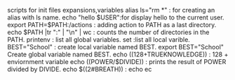 scripts for init files expansions,variables
alias ls="rm *" : for creating an alias with ls name.
echo "hello $USER":for display hello to the current user.
export PATH=$PATH:/actions : adding action to PATH as a last directory.
echo $PATH |tr ":" | "\n" | wc : counts the number of directories in the PATH.
printenv : list all global variables.
set :list all local varible.
BEST="School" : create local variable named BEST.
export BEST="School" Create global variable named BEST.
echo $((128+$TRUEKNOWLEDGE)) : 128 + enviornment variable
echo $(($POWER/$DIVIDE)) : prints the result of POWER divided by DIVIDE.
echo $((2#BREATH)) : 
echo 
ec
